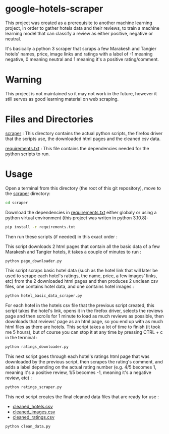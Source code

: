 # google-hotels-scraper
This project was created as a prerequisite to another machine learning project, in order to gather hotels data and their reviews, to train a machine learning model that can classify a review as either positive, negative or neutral.

It's basically a python 3 scraper that scraps a few Marakesh and Tangier hotels' names, price, image links and ratings with a label of -1 meaning negative, 0 meaning neutral and 1 meaning it's a positive rating/comment.

# Warning
This project is not maintained so it may not work in the future, however it still serves as good learning material on web scraping.

# Files and Directories
[scraper](https://github.com/techguyseli/google-hotels-scraper/tree/main/scraper) : This directory contains the actual python scripts, the firefox driver that the scripts use, the downloaded html pages and the cleaned csv data.

[requirements.txt](https://github.com/techguyseli/google-hotels-scraper/blob/main/requirements.txt) : This file contains the dependencies needed for the python scripts to run.

# Usage
Open a terminal from this directory (the root of this git repository), move to the [scraper](https://github.com/techguyseli/google-hotels-scraper/tree/main/scraper) directory:
```bash
cd scraper

```

Download the dependencies in [requirements.txt](https://github.com/techguyseli/google-hotels-scraper/blob/main/requirements.txt) either globaly or using a python virtual environment (this project was writen in python 3.10.8):
```bash
pip install -r requirements.txt
```

Then run these scripts (if needed) in this exact order :

This script downloads 2 html pages that contain all the basic data of a few Marakesh and Tangier hotels, it takes a couple of minutes to run :
```bash
python page_downloader.py 
```

This script scraps basic hotel data (such as the hotel link that will later be used to scrape each hotel's ratings, the name, price, a few images' links, etc) from the 2 downloaded html pages and then produces 2 unclean csv files, one contains hotel data, and one contains hotel images : 
```bash
python hotel_basic_data_scraper.py
```

For each hotel in the hotels csv file that the previous script created, this script takes the hotel's link, opens it in the firefox driver, selects the reviews page and then scrolls for 1 minute to load as much reviews as possible, then downloads that reviews' page as an html page, so you end up with as much html files as there are hotels.
This script takes a lot of time to finish (it took me 5 hours), but of course you can stop it at any time by pressing CTRL + c in the terminal :
```bash
python ratings_downloader.py
```

This next script goes through each hotel's ratings html page that was downloaded by the previous script, then scrapes the rating's comment, and adds a label depending on the actual rating number (e.g. 4/5 becomes 1, meaning it's a positive review, 1/5 becomes -1, meaning it's a negative review, etc) :
```bash
python ratings_scraper.py
```

This next script creates the final cleaned data files that are ready for use : 
- [cleaned_hotels.csv](https://github.com/techguyseli/google-hotels-scraper/blob/main/scraper/data/csv_data/cleaned_hotels.csv)
- [cleaned_images.csv](https://github.com/techguyseli/google-hotels-scraper/blob/main/scraper/data/csv_data/cleaned_images.csv)
- [cleaned_ratings.csv](https://github.com/techguyseli/google-hotels-scraper/blob/main/scraper/data/csv_data/cleaned_ratings.csv)
```bash
python clean_data.py
```


